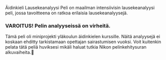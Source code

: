Äidinkieli Lausekeanalyysi Peli on maailman intensiivisin lausekeanalyysi peli, jossa tavoitteena on ratkoa erilaisia lausekeanalyysejä.

### VAROITUS! Pelin analyyseissä on virheitä.
Tämä peli oli miniprojekti yläkoulun äidinkielen kurssille. Näitä analyysejä ei koskaan ehditty tarkistamaan opettajan sairastumisen vuoksi. Voit kuitenkin pelata tätä peliä huviksesi mikäli haluat tutkia Nikon pelinkehitysuran alkuvaiheita.🙂
